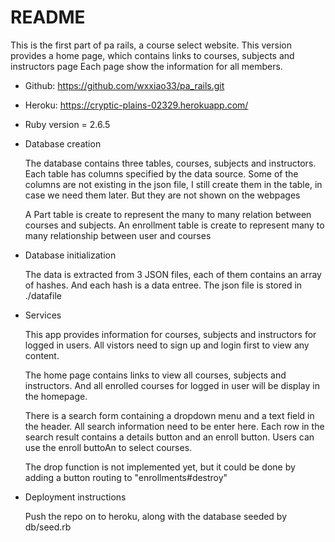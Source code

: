 # README

This is the first part of pa rails, a course select website.
This version provides a home page, which contains links to courses, subjects and instructors page
Each page show the information for all members.

- Github: https://github.com/wxxiao33/pa_rails.git

- Heroku: https://cryptic-plains-02329.herokuapp.com/

* Ruby version = 2.6.5

* Database creation

  The database contains three tables, courses, subjects and instructors. Each table has columns specified by the data source. Some of the columns are not existing in the json file, I still create them in the table, in case we need them later. But they are not shown on the webpages

  A Part table is create to represent the many to many relation between courses and subjects. An enrollment table is create to represent many to many relationship between user and courses

* Database initialization

  The data is extracted from 3 JSON files, each of them contains an array of hashes. And each hash is a data entree. The json file is stored in ./datafile

* Services

  This app provides information for courses, subjects and instructors for logged in users. All vistors need to sign up and login first to view any content.

  The home page contains links to view all courses, subjects and instructors. And all enrolled courses for logged in user will be display in the homepage.

  There is a search form containing a dropdown menu and a text field in the header. All search information need to be enter here. Each row in the search result contains a details button and an enroll button. Users can use the enroll buttoAn to select courses.

  The drop function is not implemented yet, but it could be done by adding a button routing to "enrollments#destroy"

- Deployment instructions

  Push the repo on to heroku, along with the database seeded by db/seed.rb
